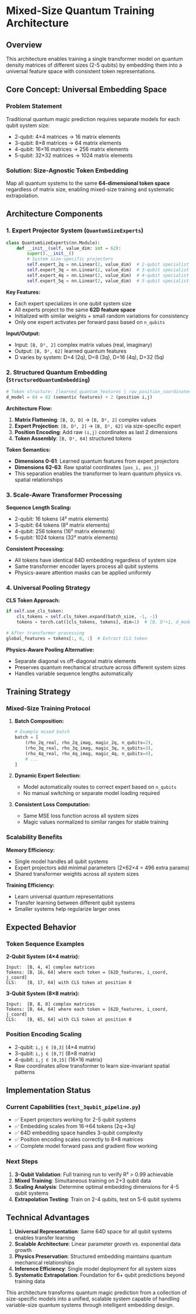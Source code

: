 # Mixed-Size Quantum Training Architecture

## Overview
This architecture enables training a single transformer model on quantum density matrices of different sizes (2-5 qubits) by embedding them into a universal feature space with consistent token representations.

## Core Concept: Universal Embedding Space

### Problem Statement
Traditional quantum magic prediction requires separate models for each qubit system size:
- 2-qubit: 4×4 matrices → 16 matrix elements
- 3-qubit: 8×8 matrices → 64 matrix elements  
- 4-qubit: 16×16 matrices → 256 matrix elements
- 5-qubit: 32×32 matrices → 1024 matrix elements

### Solution: Size-Agnostic Token Embedding
Map all quantum systems to the same **64-dimensional token space** regardless of matrix size, enabling mixed-size training and systematic extrapolation.

## Architecture Components

### 1. Expert Projector System (`QuantumSizeExperts`)

```python
class QuantumSizeExperts(nn.Module):
    def __init__(self, value_dim: int = 62):
        super().__init__()
        # System size-specific projectors
        self.expert_2q = nn.Linear(2, value_dim)  # 2-qubit specialist
        self.expert_3q = nn.Linear(2, value_dim)  # 3-qubit specialist  
        self.expert_4q = nn.Linear(2, value_dim)  # 4-qubit specialist
        self.expert_5q = nn.Linear(2, value_dim)  # 5-qubit specialist
```

**Key Features:**
- Each expert specializes in one qubit system size
- All experts project to the same **62D feature space**
- Initialized with similar weights + small random variations for consistency
- Only one expert activates per forward pass based on `n_qubits`

**Input/Output:**
- Input: `[B, D², 2]` complex matrix values (real, imaginary)
- Output: `[B, D², 62]` learned quantum features
- D varies by system: D=4 (2q), D=8 (3q), D=16 (4q), D=32 (5q)

### 2. Structured Quantum Embedding (`StructuredQuantumEmbedding`)

```python
# Token structure: [learned_quantum_features | raw_position_coordinates]
d_model = 64 = 62 (semantic features) + 2 (position i,j)
```

**Architecture Flow:**
1. **Matrix Flattening**: `[B, D, D]` → `[B, D², 2]` complex values
2. **Expert Projection**: `[B, D², 2]` → `[B, D², 62]` via size-specific expert
3. **Position Encoding**: Add raw `(i,j)` coordinates as last 2 dimensions
4. **Token Assembly**: `[B, D², 64]` structured tokens

**Token Semantics:**
- **Dimensions 0-61**: Learned quantum features from expert projectors
- **Dimensions 62-63**: Raw spatial coordinates `[pos_i, pos_j]`
- This separation enables the transformer to learn quantum physics vs. spatial relationships

### 3. Scale-Aware Transformer Processing

**Sequence Length Scaling:**
- 2-qubit: 16 tokens (4² matrix elements)
- 3-qubit: 64 tokens (8² matrix elements) 
- 4-qubit: 256 tokens (16² matrix elements)
- 5-qubit: 1024 tokens (32² matrix elements)

**Consistent Processing:**
- All tokens have identical 64D embedding regardless of system size
- Same transformer encoder layers process all qubit systems
- Physics-aware attention masks can be applied uniformly

### 4. Universal Pooling Strategy

**CLS Token Approach:**
```python
if self.use_cls_token:
    cls_tokens = self.cls_token.expand(batch_size, -1, -1)
    tokens = torch.cat([cls_tokens, tokens], dim=1)  # [B, D²+1, d_model]
    
# After transformer processing
global_features = tokens[:, 0, :]  # Extract CLS token
```

**Physics-Aware Pooling Alternative:**
- Separate diagonal vs off-diagonal matrix elements
- Preserves quantum mechanical structure across different system sizes
- Handles variable sequence lengths automatically

## Training Strategy

### Mixed-Size Training Protocol

1. **Batch Composition:**
   ```python
   # Example mixed batch
   batch = [
       (rho_2q_real, rho_2q_imag, magic_2q, n_qubits=2),
       (rho_3q_real, rho_3q_imag, magic_3q, n_qubits=3),
       (rho_4q_real, rho_4q_imag, magic_4q, n_qubits=4),
       # ...
   ]
   ```

2. **Dynamic Expert Selection:**
   - Model automatically routes to correct expert based on `n_qubits`
   - No manual switching or separate model loading required

3. **Consistent Loss Computation:**
   - Same MSE loss function across all system sizes
   - Magic values normalized to similar ranges for stable training

### Scalability Benefits

**Memory Efficiency:**
- Single model handles all qubit systems
- Expert projectors add minimal parameters (2×62×4 = 496 extra params)
- Shared transformer weights across all system sizes

**Training Efficiency:**
- Learn universal quantum representations
- Transfer learning between different qubit systems
- Smaller systems help regularize larger ones

## Expected Behavior

### Token Sequence Examples

**2-Qubit System (4×4 matrix):**
```
Input:  [B, 4, 4] complex matrices
Tokens: [B, 16, 64] where each token = [62D_features, i_coord, j_coord]
CLS:    [B, 17, 64] with CLS token at position 0
```

**3-Qubit System (8×8 matrix):**
```
Input:  [B, 8, 8] complex matrices  
Tokens: [B, 64, 64] where each token = [62D_features, i_coord, j_coord]
CLS:    [B, 65, 64] with CLS token at position 0
```

### Position Encoding Scaling
- 2-qubit: `i,j ∈ [0,3]` (4×4 matrix)
- 3-qubit: `i,j ∈ [0,7]` (8×8 matrix)
- 4-qubit: `i,j ∈ [0,15]` (16×16 matrix)
- Raw coordinates allow transformer to learn size-invariant spatial patterns

## Implementation Status

### Current Capabilities (`test_3qubit_pipeline.py`)
- ✅ Expert projectors working for 2-5 qubit systems
- ✅ Embedding scales from 16→64 tokens (2q→3q)
- ✅ 64D embedding space handles 3-qubit complexity
- ✅ Position encoding scales correctly to 8×8 matrices
- ✅ Complete model forward pass and gradient flow working

### Next Steps
1. **3-Qubit Validation**: Full training run to verify R² > 0.99 achievable
2. **Mixed Training**: Simultaneous training on 2+3 qubit data
3. **Scaling Analysis**: Determine optimal embedding dimensions for 4-5 qubit systems
4. **Extrapolation Testing**: Train on 2-4 qubits, test on 5-6 qubit systems

## Technical Advantages

1. **Universal Representation**: Same 64D space for all qubit systems enables transfer learning
2. **Scalable Architecture**: Linear parameter growth vs. exponential data growth  
3. **Physics Preservation**: Structured embedding maintains quantum mechanical relationships
4. **Inference Efficiency**: Single model deployment for all system sizes
5. **Systematic Extrapolation**: Foundation for 6+ qubit predictions beyond training data

This architecture transforms quantum magic prediction from a collection of size-specific models into a unified, scalable system capable of handling variable-size quantum systems through intelligent embedding design.
